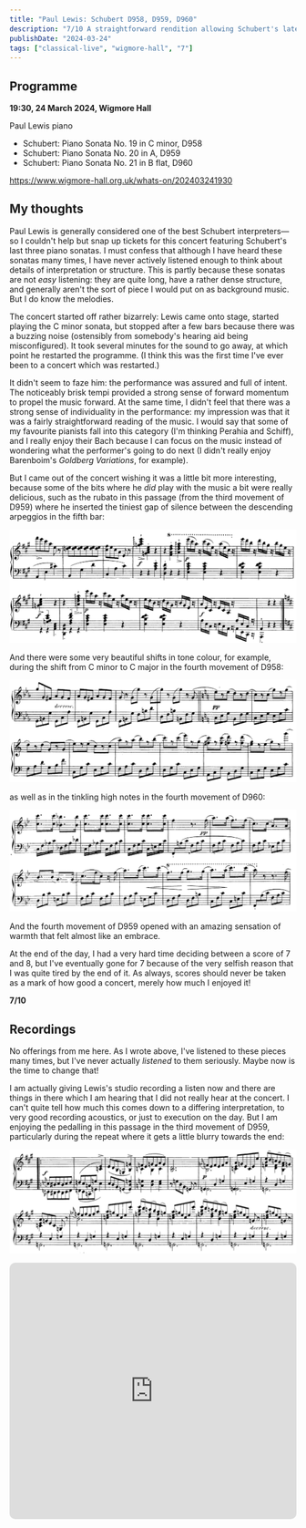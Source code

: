 ```yaml
---
title: "Paul Lewis: Schubert D958, D959, D960"
description: "7/10 A straightforward rendition allowing Schubert's late masterpieces room to shine"
publishDate: "2024-03-24"
tags: ["classical-live", "wigmore-hall", "7"]
---
```


## Programme

**19:30, 24 March 2024, Wigmore Hall**

Paul Lewis piano

- Schubert: Piano Sonata No. 19 in C minor, D958
- Schubert: Piano Sonata No. 20 in A, D959
- Schubert: Piano Sonata No. 21 in B flat, D960

https://www.wigmore-hall.org.uk/whats-on/202403241930

## My thoughts

Paul Lewis is generally considered one of the best Schubert interpreters—so I couldn't help but snap up tickets for this concert featuring Schubert's last three piano sonatas.
I must confess that although I have heard these sonatas many times, I have never actively listened enough to think about details of interpretation or structure.
This is partly because these sonatas are not _easy_ listening: they are quite long, have a rather dense structure, and generally aren't the sort of piece I would put on as background music.
But I do know the melodies.

The concert started off rather bizarrely: Lewis came onto stage, started playing the C minor sonata, but stopped after a few bars because there was a buzzing noise (ostensibly from somebody's hearing aid being misconfigured).
It took several minutes for the sound to go away, at which point he restarted the programme.
(I think this was the first time I've ever been to a concert which was restarted.)

It didn't seem to faze him: the performance was assured and full of intent.
The noticeably brisk tempi provided a strong sense of forward momentum to propel the music forward.
At the same time, I didn't feel that there was a strong sense of individuality in the performance: my impression was that it was a fairly straightforward reading of the music.
I would say that some of my favourite pianists fall into this category (I'm thinking Perahia and Schiff), and I really enjoy their Bach because I can focus on the music instead of wondering what the performer's going to do next (I didn't really enjoy Barenboim's *Goldberg Variations*, for example).

But I came out of the concert wishing it was a little bit more interesting, because some of the bits where he _did_ play with the music a bit were really delicious, such as the rubato in this passage (from the third movement of D959) where he inserted the tiniest gap of silence between the descending arpeggios in the fifth bar:

![D959 Scherzo arpeggiated](./d959.png)

And there were some very beautiful shifts in tone colour, for example, during the shift from C minor to C major in the fourth movement of D958:

![D958](./d958.png)

as well as in the tinkling high notes in the fourth movement of D960:

![D960](./d960.png)

And the fourth movement of D959 opened with an amazing sensation of warmth that felt almost like an embrace.

At the end of the day, I had a very hard time deciding between a score of 7 and 8, but I've eventually gone for 7 because of the very selfish reason that I was quite tired by the end of it.
As always, scores should never be taken as a mark of how good a concert, merely how much I enjoyed it!

**7/10**

## Recordings

No offerings from me here.
As I wrote above, I've listened to these pieces many times, but I've never actually _listened_ to them seriously.
Maybe now is the time to change that!

I am actually giving Lewis's studio recording a listen now and there are things in there which I am hearing that I did not really hear at the concert.
I can't quite tell how much this comes down to a differing interpretation, to very good recording acoustics, or just to execution on the day.
But I am enjoying the pedalling in this passage in the third movement of D959, particularly during the repeat where it gets a little blurry towards the end:

![D959 Scherzo low G](./d959_2.png)

<iframe allow="autoplay *; encrypted-media *; fullscreen *; clipboard-write" frameborder="0" height="450" style="width:100%;max-width:660px;overflow:hidden;border-radius:10px;" sandbox="allow-forms allow-popups allow-same-origin allow-scripts allow-storage-access-by-user-activation allow-top-navigation-by-user-activation" src="https://embed.music.apple.com/gb/album/schubert-the-late-piano-sonatas/857696037"></iframe>
